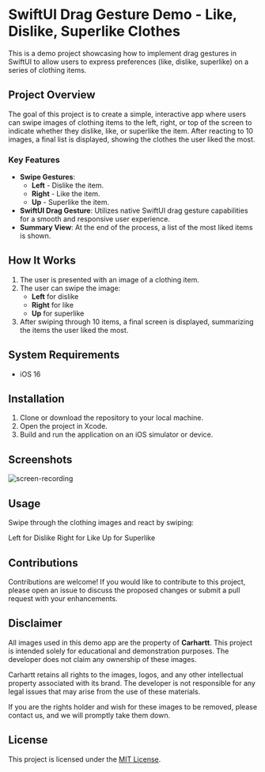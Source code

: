 # SwiftUI Drag Gesture Demo - Like, Dislike, Superlike Clothes

This is a demo project showcasing how to implement drag gestures in SwiftUI to allow users to express preferences (like, dislike, superlike) on a series of clothing items.

## Project Overview

The goal of this project is to create a simple, interactive app where users can swipe images of clothing items to the left, right, or top of the screen to indicate whether they dislike, like, or superlike the item. After reacting to 10 images, a final list is displayed, showing the clothes the user liked the most.

### Key Features

- **Swipe Gestures**: 
  - **Left** - Dislike the item.
  - **Right** - Like the item.
  - **Up** - Superlike the item.
- **SwiftUI Drag Gesture**: Utilizes native SwiftUI drag gesture capabilities for a smooth and responsive user experience.
- **Summary View**: At the end of the process, a list of the most liked items is shown.

## How It Works

1. The user is presented with an image of a clothing item.
2. The user can swipe the image:
   - **Left** for dislike
   - **Right** for like
   - **Up** for superlike
3. After swiping through 10 items, a final screen is displayed, summarizing the items the user liked the most.

## System Requirements

- iOS 16

## Installation

1. Clone or download the repository to your local machine.
2. Open the project in Xcode.
3. Build and run the application on an iOS simulator or device.

## Screenshots

![screen-recording](https://github.com/user-attachments/assets/1b93de92-c6a0-4374-b476-8de068638275)


## Usage

Swipe through the clothing images and react by swiping:

Left for Dislike
Right for Like
Up for Superlike

## Contributions

Contributions are welcome! If you would like to contribute to this project, please open an issue to discuss the proposed changes or submit a pull request with your enhancements.

## Disclaimer

All images used in this demo app are the property of **Carhartt**. This project is intended solely for educational and demonstration purposes. The developer does not claim any ownership of these images. 

Carhartt retains all rights to the images, logos, and any other intellectual property associated with its brand. The developer is not responsible for any legal issues that may arise from the use of these materials.

If you are the rights holder and wish for these images to be removed, please contact us, and we will promptly take them down.

## License

This project is licensed under the [MIT License](LICENSE).
